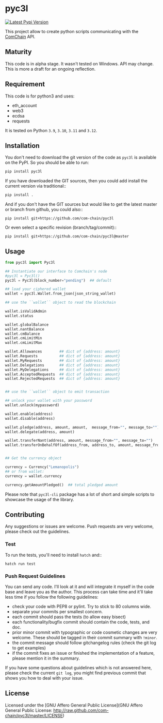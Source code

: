 # pyc3l

[![Latest Pypi Version](http://img.shields.io/pypi/v/pyc3l.svg?style=flat)](https://pypi.python.org/pypi/pyc3l/)

This project allow to create python scripts communicating with the
[ComChain](https://com-chain.org/) API.

## Maturity

This code is in alpha stage. It wasn't tested on Windows. API may change.
This is more a draft for an ongoing reflection.

## Requirement

This code is for python3 and uses:

- eth_account
- web3
- ecdsa
- requests

It is tested on Python `3.9`, `3.10`, `3.11` and `3.12`.

## Installation

You don't need to download the git version of the code as ``pyc3l`` is
available on the PyPI. So you should be able to run:

```bash
pip install pyc3l
```

If you have downloaded the GIT sources, then you could add install
the current version via traditional::

```bash
pip install .
```

And if you don't have the GIT sources but would like to get the latest
master or branch from github, you could also::

```
pip install git+https://github.com/com-chain/pyc3l
```

Or even select a specific revision (branch/tag/commit)::

```
pip install git+https://github.com/com-chain/pyc3l@master
```

## Usage

```python
from pyc3l import Pyc3l

## Instantiate our interface to Comchain's node
#pyc3l = Pyc3l()
pyc3l = Pyc3l(block_number="pending")  ## default

## load your ciphered wallet
wallet = pyc3l.Wallet.from_json(json_string_wallet)

## use the ``wallet`` object to read the blockchain

wallet.isValidAdmin
wallet.status

wallet.globalBalance
wallet.nantBalance
wallet.cmBalance
wallet.cmLimitMin
wallet.cmLimitMax

wallet.Allowances        ## dict of {address: amount}
wallet.Requests          ## dict of {address: amount}
wallet.MyRequests        ## dict of {address: amount}
wallet.Delegations       ## dict of {address: amount}
wallet.MyDelegations     ## dict of {address: amount}
wallet.AcceptedRequests  ## dict of {address: amount}
wallet.RejectedRequests  ## dict of {address: amount}


## use the ``wallet`` object to emit transaction

## unlock your wallet with your password
wallet.unlock(mypassword)

wallet.enable(address)
wallet.disable(address)

wallet.pledge(address, amount, amount,  message_from="", message_to="")
wallet.delegate(address, amount)

wallet.transferNant(address, amount, message_from="", message_to="")
wallet.transferOnBehalfOf(address_from, address_to, amount, message_from="", message_to="")


## Get the currency object

currency = Currency("Lemanopolis")
## or from wallet:
currency = wallet.currency

currency.getAmountPledged()  ## total pledged amount

```

Please note that ``pyc3l-cli`` package has a lot of short and simple
scripts to showcase the usage of the library.

## Contributing

Any suggestions or issues are welcome. Push requests are very welcome,
please check out the guidelines.

### Test

To run the tests, you'll need to install `hatch` and::

```
hatch run test
```

### Push Request Guidelines

You can send any code. I'll look at it and will integrate it myself in
the code base and leave you as the author. This process can take time and
it'll take less time if you follow the following guidelines:

- check your code with PEP8 or pylint. Try to stick to 80 columns wide.
- separate your commits per smallest concern.
- each commit should pass the tests (to allow easy bisect)
- each functionality/bugfix commit should contain the code, tests,
  and doc.
- prior minor commit with typographic or code cosmetic changes are
  very welcome. These should be tagged in their commit summary with
  ``!minor``.
- the commit message should follow gitchangelog rules (check the git
  log to get examples)
- if the commit fixes an issue or finished the implementation of a
  feature, please mention it in the summary.

If you have some questions about guidelines which is not answered here,
please check the current ``git log``, you might find previous commit that
shows you how to deal with your issue.

## License

Licensed under the [GNU Affero General Public License](GNU Affero
General Public License: http://raw.github.com/com-chain/pyc3l/master/LICENSE)
